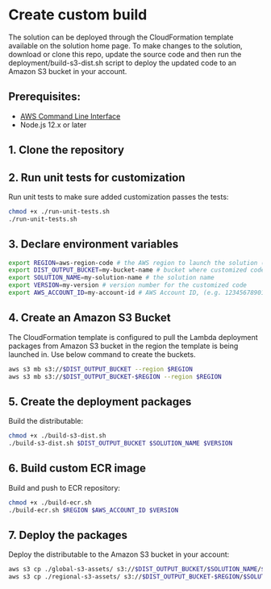 # Create custom build

The solution can be deployed through the CloudFormation template available on the solution home page.
To make changes to the solution, download or clone this repo, update the source code and then run the deployment/build-s3-dist.sh script to deploy the updated code to an Amazon S3 bucket in your account.

## Prerequisites:
* [AWS Command Line Interface](https://aws.amazon.com/cli/)
* Node.js 12.x or later

## 1. Clone the repository

## 2. Run unit tests for customization
Run unit tests to make sure added customization passes the tests:

```bash
chmod +x ./run-unit-tests.sh
./run-unit-tests.sh
```

## 3. Declare environment variables
```bash
export REGION=aws-region-code # the AWS region to launch the solution (e.g. us-east-1)
export DIST_OUTPUT_BUCKET=my-bucket-name # bucket where customized code will reside
export SOLUTION_NAME=my-solution-name # the solution name
export VERSION=my-version # version number for the customized code
export AWS_ACCOUNT_ID=my-account-id # AWS Account ID, (e.g. 123456789012)
```

## 4. Create an Amazon S3 Bucket
The CloudFormation template is configured to pull the Lambda deployment packages from Amazon S3 bucket in the region the template is being launched in. Use below command to create the buckets.

```bash
aws s3 mb s3://$DIST_OUTPUT_BUCKET --region $REGION
aws s3 mb s3://$DIST_OUTPUT_BUCKET-$REGION --region $REGION
```

## 5. Create the deployment packages
Build the distributable:
```bash
chmod +x ./build-s3-dist.sh
./build-s3-dist.sh $DIST_OUTPUT_BUCKET $SOLUTION_NAME $VERSION
```

## 6. Build custom ECR image
Build and push to ECR repository:
```bash
chmod +x ./build-ecr.sh
./build-ecr.sh $REGION $AWS_ACCOUNT_ID $VERSION
```

## 7. Deploy the packages
Deploy the distributable to the Amazon S3 bucket in your account:
```bash
aws s3 cp ./global-s3-assets/ s3://$DIST_OUTPUT_BUCKET/$SOLUTION_NAME/$VERSION/ --recursive --acl bucket-owner-full-control
aws s3 cp ./regional-s3-assets/ s3://$DIST_OUTPUT_BUCKET-$REGION/$SOLUTION_NAME/$VERSION/ --recursive --acl bucket-owner-full-control
```